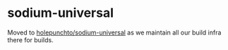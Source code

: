 # sodium-universal

Moved to [holepunchto/sodium-universal](https://github.com/holepunchto/sodium-universal) as we maintain all our build infra there for builds.
